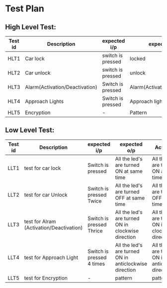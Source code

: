
# Test Plan

## High Level Test:

|Test id |Description |expected i/p |expected o/p |Actuall o/p |pass/fail |            
|---- |---- |---- |---- |----|----|
|HLT1 |Car lock  |switch is pressed |locked |locked |pass |
|HLT2 |Car unlock |switch is pressed |unlock |unlock  |pass |
|HLT3 |Alarm(Activation/Deactivation)  |Switch is pressed |Alarm(Activated/Deactivated) |Alarm(Activated/Deactivated) |pass |
|HLT4 |Approach Lights |Switch is pressed |Approach lights ON |Approach lights ON |pass |
|HLT5 |Encryption|- |Pattern |Pattern |pass |




## Low Level Test:


|Test id |Description |expected i/p |expected o/p |Actuall o/p |pass/fail |
|---- |---- |---- |---- |----|----|
|LLT1 |test for car lock |Switch is pressed |All the led's are turned ON at same time  |All the led's are turned ON at same time |pass |  
|LLT2 |test for car Unlock |Switch is pressed Twice |All the led's are turned OFF at same time  |All the led's are turned OFF at same time |pass |  
|LLT3 |test for Alram (Activation/Deactivation) |Switch is pressed Thrice |All the led's are turned ON in clockwise direction  |All the led's are turned ON in clockwise direction  |pass | 
|LLT4 |test for Approach Light|Switch is pressed 4 times |All the led's are turned ON in anticlockwise direction  |All the led's are turned ON in anticlockwise direction  |pass |
|LLT5 |test for Encryption|- |pattern  |pattern  |pass |  






